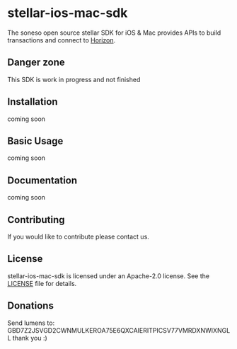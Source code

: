 # stellar-ios-mac-sdk

The soneso open source stellar SDK for iOS &amp; Mac provides APIs to build transactions and connect to [Horizon](https://github.com/stellar/horizon).

## Danger zone
This SDK is work in progress and not finished

## Installation
coming soon

## Basic Usage
coming soon

## Documentation
coming soon

## Contributing
If you would like to contribute please contact us.

## License

stellar-ios-mac-sdk is licensed under an Apache-2.0 license. See the [LICENSE](https://github.com/soneso/stellar-ios-mac-sdk/blob/master/LICENSE) file for details.

## Donations
Send lumens to: GBD7Z2JSVGD2CWNMULKEROA75E6QXCAIERITPICSV77VMRDXNWIXNGLL 
thank you :)
